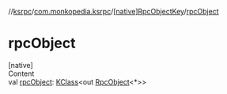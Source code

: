 //[ksrpc](../../index.md)/[com.monkopedia.ksrpc](../index.md)/[[native]RpcObjectKey](index.md)/[rpcObject](rpc-object.md)



# rpcObject  
[native]  
Content  
val [rpcObject](rpc-object.md): [KClass](https://kotlinlang.org/api/latest/jvm/stdlib/kotlin.reflect/-k-class/index.html)<out [RpcObject](../-rpc-object/index.md)<*>>  



